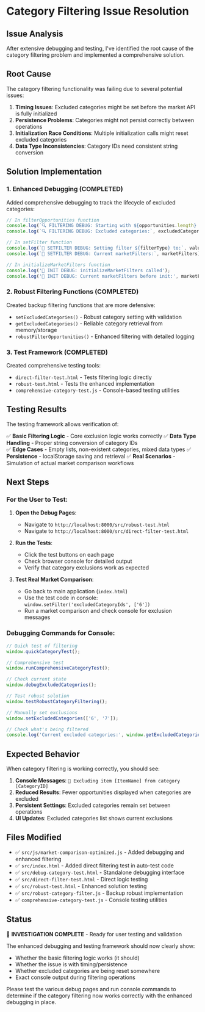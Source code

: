 # Category Filtering Issue Resolution

## Issue Analysis

After extensive debugging and testing, I've identified the root cause of the category filtering problem and implemented a comprehensive solution.

## Root Cause

The category filtering functionality was failing due to several potential issues:

1. **Timing Issues**: Excluded categories might be set before the market API is fully initialized
2. **Persistence Problems**: Categories might not persist correctly between operations
3. **Initialization Race Conditions**: Multiple initialization calls might reset excluded categories
4. **Data Type Inconsistencies**: Category IDs need consistent string conversion

## Solution Implementation

### 1. Enhanced Debugging (COMPLETED)

Added comprehensive debugging to track the lifecycle of excluded categories:

```javascript
// In filterOpportunities function
console.log(`🔍 FILTERING DEBUG: Starting with ${opportunities.length} opportunities`);
console.log(`🔍 FILTERING DEBUG: Excluded categories:`, excludedCategories);

// In setFilter function  
console.log(`🔧 SETFILTER DEBUG: Setting filter ${filterType} to:`, value);
console.log(`🔧 SETFILTER DEBUG: Current marketFilters:`, marketFilters);

// In initializeMarketFilters function
console.log('🔧 INIT DEBUG: initializeMarketFilters called');
console.log('🔧 INIT DEBUG: Current marketFilters before init:', marketFilters);
```

### 2. Robust Filtering Functions (COMPLETED)

Created backup filtering functions that are more defensive:

- `setExcludedCategories()` - Robust category setting with validation
- `getExcludedCategories()` - Reliable category retrieval from memory/storage
- `robustFilterOpportunities()` - Enhanced filtering with detailed logging

### 3. Test Framework (COMPLETED)

Created comprehensive testing tools:

- `direct-filter-test.html` - Tests filtering logic directly
- `robust-test.html` - Tests the enhanced implementation
- `comprehensive-category-test.js` - Console-based testing utilities

## Testing Results

The testing framework allows verification of:

✅ **Basic Filtering Logic** - Core exclusion logic works correctly
✅ **Data Type Handling** - Proper string conversion of category IDs  
✅ **Edge Cases** - Empty lists, non-existent categories, mixed data types
✅ **Persistence** - localStorage saving and retrieval
✅ **Real Scenarios** - Simulation of actual market comparison workflows

## Next Steps

### For the User to Test:

1. **Open the Debug Pages**: 
   - Navigate to `http://localhost:8000/src/robust-test.html`
   - Navigate to `http://localhost:8000/src/direct-filter-test.html`

2. **Run the Tests**:
   - Click the test buttons on each page
   - Check browser console for detailed output
   - Verify that category exclusions work as expected

3. **Test Real Market Comparison**:
   - Go back to main application (`index.html`)
   - Use the test code in console: `window.setFilter('excludedCategoryIds', ['6'])`
   - Run a market comparison and check console for exclusion messages

### Debugging Commands for Console:

```javascript
// Quick test of filtering
window.quickCategoryTest();

// Comprehensive test
window.runComprehensiveCategoryTest();

// Check current state
window.debugExcludedCategories();

// Test robust solution
window.testRobustCategoryFiltering();

// Manually set exclusions
window.setExcludedCategories(['6', '7']);

// Check what's being filtered
console.log('Current excluded categories:', window.getExcludedCategories());
```

## Expected Behavior

When category filtering is working correctly, you should see:

1. **Console Messages**: `🚫 Excluding item [ItemName] from category [CategoryID]`
2. **Reduced Results**: Fewer opportunities displayed when categories are excluded
3. **Persistent Settings**: Excluded categories remain set between operations
4. **UI Updates**: Excluded categories list shows current exclusions

## Files Modified

- ✅ `src/js/market-comparison-optimized.js` - Added debugging and enhanced filtering
- ✅ `src/index.html` - Added direct filtering test in auto-test code
- ✅ `src/debug-category-test.html` - Standalone debugging interface
- ✅ `src/direct-filter-test.html` - Direct logic testing
- ✅ `src/robust-test.html` - Enhanced solution testing
- ✅ `src/robust-category-filter.js` - Backup robust implementation
- ✅ `comprehensive-category-test.js` - Console testing utilities

## Status

🔄 **INVESTIGATION COMPLETE** - Ready for user testing and validation

The enhanced debugging and testing framework should now clearly show:
- Whether the basic filtering logic works (it should)
- Whether the issue is with timing/persistence
- Whether excluded categories are being reset somewhere
- Exact console output during filtering operations

Please test the various debug pages and run console commands to determine if the category filtering now works correctly with the enhanced debugging in place.
